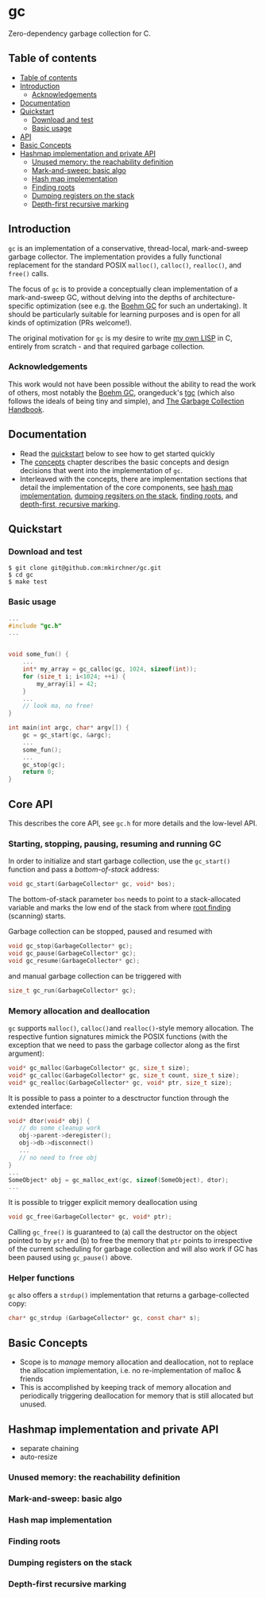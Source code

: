 # gc
Zero-dependency garbage collection for C.

## Table of contents

* [Table of contents](#table-of-contents)
* [Introduction](#introduction)
   * [Acknowledgements](#acknowledgements)
* [Documentation](#documentation)
* [Quickstart](#quickstart)
   * [Download and test](#download-and-test)
   * [Basic usage](#basic-usage)
* [API](#api)
* [Basic Concepts](#basic-concepts)
* [Hashmap implementation and private API](#hashmap-implementation-and-private-api)
   * [Unused memory: the reachability definition](#unused-memory-the-reachability-definition)
   * [Mark-and-sweep: basic algo](#mark-and-sweep-basic-algo)
   * [Hash map implementation](#hash-map-implementation)
   * [Finding roots](#finding-roots)
   * [Dumping registers on the stack](#dumping-registers-on-the-stack)
   * [Depth-first recursive marking](#depth-first-recursive-marking)

## Introduction

`gc` is an implementation of a conservative, thread-local, mark-and-sweep
garbage collector. The implementation provides a fully functional replacement
for the standard POSIX `malloc()`, `calloc()`, `realloc()`, and `free()` calls.

The focus of `gc` is to provide a conceptually clean implementation of
a mark-and-sweep GC, without delving into the depths of architecture-specific
optimization (see e.g. the [Boehm GC][boehm] for such an undertaking). It
should be particularly suitable for learning purposes and is open for all kinds
of optimization (PRs welcome!).

The original motivation for `gc` is my desire to write [my own LISP][stutter]
in C, entirely from scratch - and that required garbage collection.


### Acknowledgements

This work would not have been possible without the ability to read the work of
others, most notably the [Boehm GC][boehm], orangeduck's [tgc][tgc] (which also
follows the ideals of being tiny and simple), and [The Garbage Collection
Handbook][garbage_collection_handbook].


## Documentation

* Read the [quickstart](#quickstart) below to see how to get started quickly
* The [concepts](#concepts) chapter describes the basic concepts and design
  decisions that went into the implementation of `gc`.
* Interleaved with the concepts, there are implementation sections that detail
  the implementation of the core components, see [hash map implementation](),
  [dumping regsiters on the stack](), [finding roots](), and [depth-first,
  recursive marking]().


## Quickstart

### Download and test

    $ git clone git@github.com:mkirchner/gc.git
    $ cd gc
    $ make test

### Basic usage

```c
...
#include "gc.h"
...


void some_fun() {
    ...
    int* my_array = gc_calloc(gc, 1024, sizeof(int));
    for (size_t i; i<1024; ++i) {
        my_array[i] = 42;
    }
    ...
    // look ma, no free!
}

int main(int argc, char* argv[]) {
    gc = gc_start(gc, &argc);
    ...
    some_fun();
    ...
    gc_stop(gc);
    return 0;
}
```

## Core API

This describes the core API, see `gc.h` for more details and the low-level API.

### Starting, stopping, pausing, resuming and running GC

In order to initialize and start garbage collection, use the `gc_start()`
function and pass a *bottom-of-stack* address:

```c
void gc_start(GarbageCollector* gc, void* bos);
```

The bottom-of-stack parameter `bos` needs to point to a stack-allocated
variable and marks the low end of the stack from where [root
finding](#root-finding) (scanning) starts. 

Garbage collection can be stopped, paused and resumed with

```c
void gc_stop(GarbageCollector* gc);
void gc_pause(GarbageCollector* gc);
void gc_resume(GarbageCollector* gc);
```

and manual garbage collection can be triggered with

```c
size_t gc_run(GarbageCollector* gc);
```

### Memory allocation and deallocation

`gc` supports `malloc()`, `calloc()`and `realloc()`-style memory allocation.
The respective funtion signatures mimick the POSIX functions (with the
exception that we need to pass the garbage collector along as the first
argument):

```c
void* gc_malloc(GarbageCollector* gc, size_t size);
void* gc_calloc(GarbageCollector* gc, size_t count, size_t size);
void* gc_realloc(GarbageCollector* gc, void* ptr, size_t size);
```

It is possible to pass a pointer to a desctructor function through the
extended interface:

```c
void* dtor(void* obj) {
   // do some cleanup work
   obj->parent->deregister();
   obj->db->disconnect()
   ...
   // no need to free obj
}
...
SomeObject* obj = gc_malloc_ext(gc, sizeof(SomeObject), dtor);
...
``` 

It is possible to trigger explicit memory deallocation using 

```c
void gc_free(GarbageCollector* gc, void* ptr);
```

Calling `gc_free()` is guaranteed to (a) call the destructor on the object
pointed to by `ptr` and (b) to free the memory that `ptr` points to
irrespective of the current scheduling for garbage collection and will also
work if GC has been paused using `gc_pause()` above.

### Helper functions

`gc` also offers a `strdup()` implementation that returns a garbage-collected
copy:

```c
char* gc_strdup (GarbageCollector* gc, const char* s);
```


## Basic Concepts


* Scope is to *manage* memory allocation and deallocation, not to replace the
  allocation implementation, i.e. no re-implementation of malloc & friends
* This is accomplished by keeping track of memory allocation and periodically triggering
  deallocation for memory that is still allocated but unused.


## Hashmap implementation and private API

* separate chaining
* auto-resize

### Unused memory: the reachability definition

### Mark-and-sweep: basic algo

### Hash map implementation

### Finding roots

### Dumping registers on the stack

### Depth-first recursive marking


[boehm]: https://www.hboehm.info/gc/ 
[stutter]: https://github.com/mkirchner/stutter
[tgc]: https://github.com/orangeduck/tgc
[garbage_collection_handbook]: http://gchandbook.org
